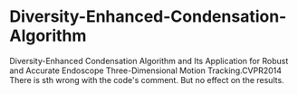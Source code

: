 # Diversity-Enhanced-Condensation-Algorithm
Diversity-Enhanced Condensation Algorithm and  Its Application for Robust and Accurate Endoscope Three-Dimensional  Motion Tracking.CVPR2014
There is sth wrong with the code's comment.
But no effect on the results.
